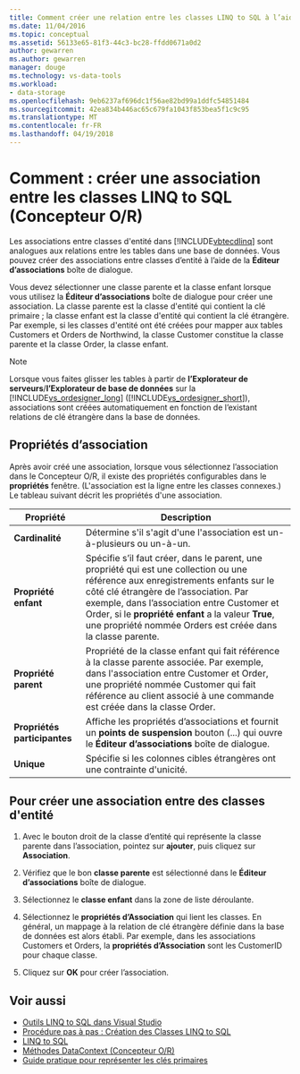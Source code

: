 ```yaml
---
title: Comment créer une relation entre les classes LINQ to SQL à l’aide du Concepteur O/R
ms.date: 11/04/2016
ms.topic: conceptual
ms.assetid: 56133e65-81f3-44c3-bc28-ffdd0671a0d2
author: gewarren
ms.author: gewarren
manager: douge
ms.technology: vs-data-tools
ms.workload:
- data-storage
ms.openlocfilehash: 9eb6237af696dc1f56ae82bd99a1ddfc54851484
ms.sourcegitcommit: 42ea834b446ac65c679fa1043f853bea5f1c9c95
ms.translationtype: MT
ms.contentlocale: fr-FR
ms.lasthandoff: 04/19/2018
---
```

# <a name="how-to-create-an-association-between-linq-to-sql-classes-or-designer"></a>Comment : créer une association entre les classes LINQ to SQL (Concepteur O/R)
Les associations entre classes d'entité dans [!INCLUDE[vbtecdlinq](../data-tools/includes/vbtecdlinq_md.md)] sont analogues aux relations entre les tables dans une base de données. Vous pouvez créer des associations entre classes d’entité à l’aide de la **Éditeur d’associations** boîte de dialogue.

Vous devez sélectionner une classe parente et la classe enfant lorsque vous utilisez la **Éditeur d’associations** boîte de dialogue pour créer une association. La classe parente est la classe d'entité qui contient la clé primaire ; la classe enfant est la classe d'entité qui contient la clé étrangère. Par exemple, si les classes d'entité ont été créées pour mapper aux tables Customers et Orders de Northwind, la classe Customer constitue la classe parente et la classe Order, la classe enfant.

> [!NOTE]
>  Lorsque vous faites glisser les tables à partir de **l’Explorateur de serveurs**/**l’Explorateur de base de données** sur la [!INCLUDE[vs_ordesigner_long](../data-tools/includes/vs_ordesigner_long_md.md)] ([!INCLUDE[vs_ordesigner_short](../data-tools/includes/vs_ordesigner_short_md.md)]), associations sont créées automatiquement en fonction de l’existant relations de clé étrangère dans la base de données.

## <a name="association-properties"></a>Propriétés d’association
Après avoir créé une association, lorsque vous sélectionnez l’association dans le Concepteur O/R, il existe des propriétés configurables dans le **propriétés** fenêtre. (L'association est la ligne entre les classes connexes.) Le tableau suivant décrit les propriétés d'une association.

|Propriété|Description|
|--------------|-----------------|
|**Cardinalité**|Détermine s'il s'agit d'une l'association est un-à-plusieurs ou un-à-un.|
|**Propriété enfant**|Spécifie s’il faut créer, dans le parent, une propriété qui est une collection ou une référence aux enregistrements enfants sur le côté clé étrangère de l’association. Par exemple, dans l’association entre Customer et Order, si le **propriété enfant** a la valeur **True**, une propriété nommée Orders est créée dans la classe parente.|
|**Propriété parent**|Propriété de la classe enfant qui fait référence à la classe parente associée. Par exemple, dans l'association entre Customer et Order, une propriété nommée Customer qui fait référence au client associé à une commande est créée dans la classe Order.|
|**Propriétés participantes**|Affiche les propriétés d’associations et fournit un **points de suspension** bouton (...) qui ouvre le **Éditeur d’associations** boîte de dialogue.|
|**Unique**|Spécifie si les colonnes cibles étrangères ont une contrainte d'unicité.|

## <a name="to-create-an-association-between-entity-classes"></a>Pour créer une association entre des classes d'entité

1.  Avec le bouton droit de la classe d’entité qui représente la classe parente dans l’association, pointez sur **ajouter**, puis cliquez sur **Association**.

2.  Vérifiez que le bon **classe parente** est sélectionné dans le **Éditeur d’associations** boîte de dialogue.

3.  Sélectionnez le **classe enfant** dans la zone de liste déroulante.

4.  Sélectionnez le **propriétés d’Association** qui lient les classes. En général, un mappage à la relation de clé étrangère définie dans la base de données est alors établi. Par exemple, dans les associations Customers et Orders, la **propriétés d’Association** sont les CustomerID pour chaque classe.

5.  Cliquez sur **OK** pour créer l’association.

## <a name="see-also"></a>Voir aussi

- [Outils LINQ to SQL dans Visual Studio](../data-tools/linq-to-sql-tools-in-visual-studio2.md)
- [Procédure pas à pas : Création des Classes LINQ to SQL](how-to-create-linq-to-sql-classes-mapped-to-tables-and-views-o-r-designer.md)
- [LINQ to SQL](/dotnet/framework/data/adonet/sql/linq/index)
- [Méthodes DataContext (Concepteur O/R)](../data-tools/datacontext-methods-o-r-designer.md)
- [Guide pratique pour représenter les clés primaires](/dotnet/framework/data/adonet/sql/linq/how-to-represent-primary-keys)